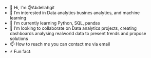 - 👋 Hi, I’m @Abdellahgit 
- 👀 I’m interested in Data analytics busines analytics, and machine learning 
- 🌱 I’m currently learning Python, SQL, pandas
- 💞️ I’m looking to collaborate on Data analytics projects, creating dashboards analysing realworld data to present trends and propose solutions
- 📫 How to reach me you can contact me via email 
- ⚡ Fun fact: 

<!---
Abdellahgit/Abdellahgit is a ✨ special ✨ repository because its `README.md` (this file) appears on your GitHub profile.
You can click the Preview link to take a look at your changes.
--->
